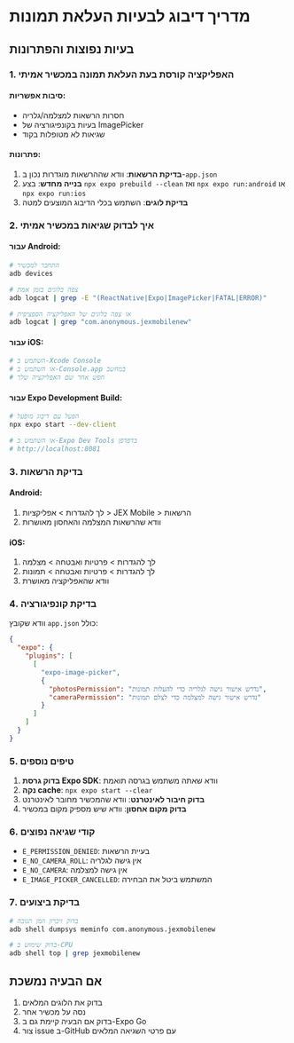 # מדריך דיבוג לבעיות העלאת תמונות

## בעיות נפוצות והפתרונות

### 1. האפליקציה קורסת בעת העלאת תמונה במכשיר אמיתי

#### סיבות אפשריות:
- חסרות הרשאות למצלמה/גלריה
- בעיות בקונפיגורציה של ImagePicker
- שגיאות לא מטופלות בקוד

#### פתרונות:
1. **בדיקת הרשאות**: וודא שההרשאות מוגדרות נכון ב-`app.json`
2. **בנייה מחדש**: בצע `npx expo prebuild --clean` ואז `npx expo run:android` או `npx expo run:ios`
3. **בדיקת לוגים**: השתמש בכלי הדיבוג המוצעים למטה

### 2. איך לבדוק שגיאות במכשיר אמיתי

#### עבור Android:
```bash
# התחבר למכשיר
adb devices

# צפה בלוגים בזמן אמת
adb logcat | grep -E "(ReactNative|Expo|ImagePicker|FATAL|ERROR)"

# או צפה בלוגים של האפליקציה הספציפית
adb logcat | grep "com.anonymous.jexmobilenew"
```

#### עבור iOS:
```bash
# השתמש ב-Xcode Console
# או השתמש ב-Console.app במחשב
# חפש אחר שם האפליקציה שלך
```

#### עבור Expo Development Build:
```bash
# הפעל עם דיבוג מופעל
npx expo start --dev-client

# או השתמש ב-Expo Dev Tools בדפדפן
# http://localhost:8081
```

### 3. בדיקת הרשאות

#### Android:
1. לך להגדרות > אפליקציות > JEX Mobile > הרשאות
2. וודא שהרשאות המצלמה והאחסון מאושרות

#### iOS:
1. לך להגדרות > פרטיות ואבטחה > מצלמה
2. לך להגדרות > פרטיות ואבטחה > תמונות
3. וודא שהאפליקציה מאושרת

### 4. בדיקת קונפיגורציה

וודא שקובץ `app.json` כולל:
```json
{
  "expo": {
    "plugins": [
      [
        "expo-image-picker",
        {
          "photosPermission": "נדרש אישור גישה לגלריה כדי להעלות תמונות",
          "cameraPermission": "נדרש אישור גישה למצלמה כדי לצלם תמונות"
        }
      ]
    ]
  }
}
```

### 5. טיפים נוספים

1. **בדוק גרסת Expo SDK**: וודא שאתה משתמש בגרסה תואמת
2. **נקה cache**: `npx expo start --clear`
3. **בדוק חיבור לאינטרנט**: וודא שהמכשיר מחובר לאינטרנט
4. **בדוק מקום אחסון**: וודא שיש מספיק מקום במכשיר

### 6. קודי שגיאה נפוצים

- `E_PERMISSION_DENIED`: בעיית הרשאות
- `E_NO_CAMERA_ROLL`: אין גישה לגלריה
- `E_NO_CAMERA`: אין גישה למצלמה
- `E_IMAGE_PICKER_CANCELLED`: המשתמש ביטל את הבחירה

### 7. בדיקת ביצועים

```bash
# בדוק זיכרון וזמן תגובה
adb shell dumpsys meminfo com.anonymous.jexmobilenew

# בדוק שימוש ב-CPU
adb shell top | grep jexmobilenew
```

## אם הבעיה נמשכת

1. בדוק את הלוגים המלאים
2. נסה על מכשיר אחר
3. בדוק אם הבעיה קיימת גם ב-Expo Go
4. צור issue ב-GitHub עם פרטי השגיאה המלאים 